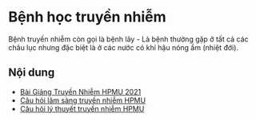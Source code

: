 # Bệnh học truyền nhiễm
Bệnh truyền nhiễm còn gọi là bệnh lây - Là bệnh thường gặp ở tất cả các châu lục nhưng đặc biệt là ở các nước có khí hậu nóng ẩm (nhiệt đới).

## Nội dung

- [Bài Giảng Truyền Nhiễm HPMU 2021](https://youtube.com/playlist?list=PLL1t1-UomvZ9dictLzj_yHSlgpngUPnKA)
- [Câu hỏi lâm sàng truyền nhiễm HPMU](Cau-hoi/Lam-sang_HPMU.md)
- [Câu hỏi lý thuyết truyền nhiễm HPMU](Cau-hoi/Ly-thuyet_HPMU.md)